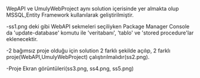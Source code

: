 WepAPI ve UmulyWebProject aynı solution içerisinde yer almakta olup MSSQL,Entity Framework kullanılarak geliştirilmiştir.

-ss1.png deki gibi WebAPI sekmeleri seçiliyken Package Manager Console da 'update-database' komutu ile  'veritabanı', 'tablo' ve 'stored procedure'lar eklenecektir.

-2 bağımsız proje olduğu için solution 2 farklı şekilde açılıp, 2 farklı proje(WebAPI,UmulyWebProject) çalıştırılmalıdır(ss2.png).

-Proje Ekran görüntüleri(ss3.png, ss4.png, ss5.png)
